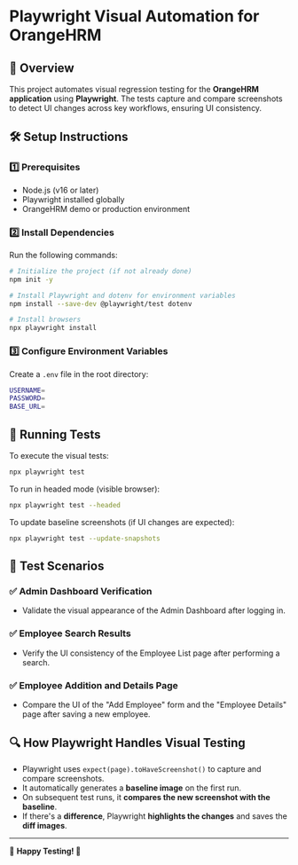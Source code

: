 # Playwright Visual Automation for OrangeHRM

## 📌 Overview
This project automates visual regression testing for the **OrangeHRM application** using **Playwright**. The tests capture and compare screenshots to detect UI changes across key workflows, ensuring UI consistency.

## 🛠️ Setup Instructions

### 1️⃣ Prerequisites
- Node.js (v16 or later)
- Playwright installed globally
- OrangeHRM demo or production environment

### 2️⃣ Install Dependencies
Run the following commands:
```sh
# Initialize the project (if not already done)
npm init -y

# Install Playwright and dotenv for environment variables
npm install --save-dev @playwright/test dotenv

# Install browsers
npx playwright install
```

### 3️⃣ Configure Environment Variables
Create a `.env` file in the root directory:
```sh
USERNAME=
PASSWORD=
BASE_URL=
```

## 🚀 Running Tests
To execute the visual tests:
```sh
npx playwright test
```

To run in headed mode (visible browser):
```sh
npx playwright test --headed
```

To update baseline screenshots (if UI changes are expected):
```sh
npx playwright test --update-snapshots
```

## 📝 Test Scenarios

### ✅ Admin Dashboard Verification
- Validate the visual appearance of the Admin Dashboard after logging in.

### ✅ Employee Search Results
- Verify the UI consistency of the Employee List page after performing a search.

### ✅ Employee Addition and Details Page
- Compare the UI of the "Add Employee" form and the "Employee Details" page after saving a new employee.


## 🔍 How Playwright Handles Visual Testing
- Playwright uses `expect(page).toHaveScreenshot()` to capture and compare screenshots.
- It automatically generates a **baseline image** on the first run.
- On subsequent test runs, it **compares the new screenshot with the baseline**.
- If there's a **difference**, Playwright **highlights the changes** and saves the **diff images**.


---
📌 **Happy Testing! 🚀**


